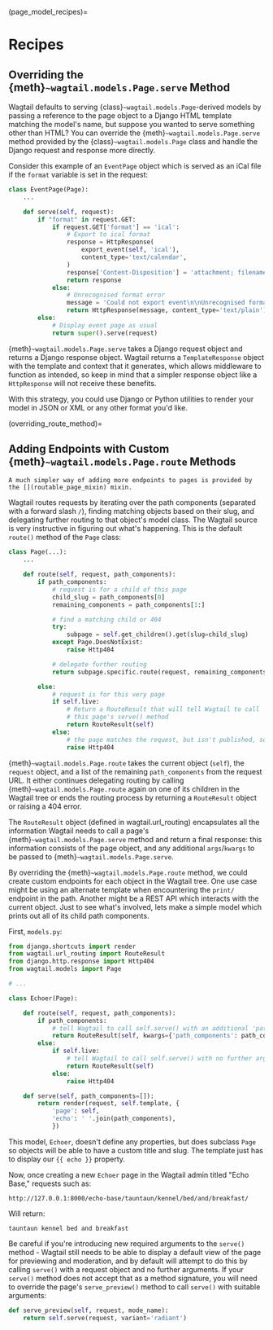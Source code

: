 (page_model_recipes)=

# Recipes

## Overriding the {meth}`~wagtail.models.Page.serve` Method

Wagtail defaults to serving {class}`~wagtail.models.Page`-derived models by passing a reference to the page object to a Django HTML template matching the model's name, but suppose you wanted to serve something other than HTML? You can override the {meth}`~wagtail.models.Page.serve` method provided by the {class}`~wagtail.models.Page` class and handle the Django request and response more directly.

Consider this example of an `EventPage` object which is served as an iCal file if the `format` variable is set in the request:

```python
class EventPage(Page):
    ...

    def serve(self, request):
        if "format" in request.GET:
            if request.GET['format'] == 'ical':
                # Export to ical format
                response = HttpResponse(
                    export_event(self, 'ical'),
                    content_type='text/calendar',
                )
                response['Content-Disposition'] = 'attachment; filename=' + self.slug + '.ics'
                return response
            else:
                # Unrecognised format error
                message = 'Could not export event\n\nUnrecognised format: ' + request.GET['format']
                return HttpResponse(message, content_type='text/plain')
        else:
            # Display event page as usual
            return super().serve(request)
```

{meth}`~wagtail.models.Page.serve` takes a Django request object and returns a Django response object. Wagtail returns a `TemplateResponse` object with the template and context that it generates, which allows middleware to function as intended, so keep in mind that a simpler response object like a `HttpResponse` will not receive these benefits.

With this strategy, you could use Django or Python utilities to render your model in JSON or XML or any other format you'd like.

(overriding_route_method)=

## Adding Endpoints with Custom {meth}`~wagtail.models.Page.route` Methods

```{note}
A much simpler way of adding more endpoints to pages is provided by the [](routable_page_mixin) mixin.
```

Wagtail routes requests by iterating over the path components (separated with a forward slash `/`), finding matching objects based on their slug, and delegating further routing to that object's model class. The Wagtail source is very instructive in figuring out what's happening. This is the default `route()` method of the `Page` class:

```python
class Page(...):
    ...

    def route(self, request, path_components):
        if path_components:
            # request is for a child of this page
            child_slug = path_components[0]
            remaining_components = path_components[1:]

            # find a matching child or 404
            try:
                subpage = self.get_children().get(slug=child_slug)
            except Page.DoesNotExist:
                raise Http404

            # delegate further routing
            return subpage.specific.route(request, remaining_components)

        else:
            # request is for this very page
            if self.live:
                # Return a RouteResult that will tell Wagtail to call
                # this page's serve() method
                return RouteResult(self)
            else:
                # the page matches the request, but isn't published, so 404
                raise Http404
```

{meth}`~wagtail.models.Page.route` takes the current object (`self`), the `request` object, and a list of the remaining `path_components` from the request URL. It either continues delegating routing by calling {meth}`~wagtail.models.Page.route` again on one of its children in the Wagtail tree or ends the routing process by returning a `RouteResult` object or raising a 404 error.

The `RouteResult` object (defined in wagtail.url_routing) encapsulates all the information Wagtail needs to call a page's {meth}`~wagtail.models.Page.serve` method and return a final response: this information consists of the page object, and any additional `args`/`kwargs` to be passed to {meth}`~wagtail.models.Page.serve`.

By overriding the {meth}`~wagtail.models.Page.route` method, we could create custom endpoints for each object in the Wagtail tree. One use case might be using an alternate template when encountering the `print/` endpoint in the path. Another might be a REST API which interacts with the current object. Just to see what's involved, lets make a simple model which prints out all of its child path components.

First, `models.py`:

```python
from django.shortcuts import render
from wagtail.url_routing import RouteResult
from django.http.response import Http404
from wagtail.models import Page

# ...

class Echoer(Page):

    def route(self, request, path_components):
        if path_components:
            # tell Wagtail to call self.serve() with an additional 'path_components' kwarg
            return RouteResult(self, kwargs={'path_components': path_components})
        else:
            if self.live:
                # tell Wagtail to call self.serve() with no further args
                return RouteResult(self)
            else:
                raise Http404

    def serve(self, path_components=[]):
        return render(request, self.template, {
            'page': self,
            'echo': ' '.join(path_components),
            })
```

This model, `Echoer`, doesn't define any properties, but does subclass `Page` so objects will be able to have a custom title and slug. The template just has to display our `{{ echo }}` property.

Now, once creating a new `Echoer` page in the Wagtail admin titled "Echo Base," requests such as:

```
http://127.0.0.1:8000/echo-base/tauntaun/kennel/bed/and/breakfast/
```

Will return:

```
tauntaun kennel bed and breakfast
```

Be careful if you're introducing new required arguments to the `serve()` method - Wagtail still needs to be able to display a default view of the page for previewing and moderation, and by default will attempt to do this by calling `serve()` with a request object and no further arguments. If your `serve()` method does not accept that as a method signature, you will need to override the page's `serve_preview()` method to call `serve()` with suitable arguments:

```python
def serve_preview(self, request, mode_name):
    return self.serve(request, variant='radiant')
```
